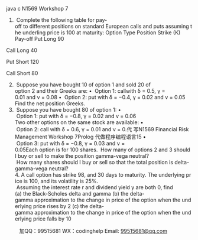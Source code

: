 java c
N1569 Workshop 7
1.  Complete the following table for pay-off to different positions on standard European calls and puts assuming the underling price is 100 at maturity:
Option Type
Position
Strike (K)
Pay-off
Put
Long
90

Call
Long
40

Put
Short
120

Call
Short
80

2.  Suppose you have bought 10 of option 1 and sold 20 of option 2 and their Greeks are:
•  Option 1: callwith δ = 0.5, γ = 0.01 and ν = 0.08
•  Option 2: put with δ = −0.4, γ = 0.02 and ν = 0.05
Find the net position Greeks.
3.  Suppose you have bought 80 of option 1:
•  Option 1: put with δ = −0.8, γ = 0.02 and ν = 0.06
Two other options on the same stock are available:
•  Option 2: call with δ = 0.6, γ = 0.01 and ν = 0.代 写N1569 Financial Risk Management Workshop 7Prolog
代做程序编程语言15
•  Option 3: put with δ = −0.8, γ = 0.03 and ν = 0.05Each option is for 100 shares.  How many of options 2 and 3 should I buy or sell to make the position gamma-vega neutral?  How many shares should I buy or sell so that the total position is delta-gamma-vega neutral?
4. A call option has strike 98, and 30 days to maturity. The underlying price is 100, and its volatility is 25%.  Assuming the interest rate r and dividend yield y are both 0, find
(a) the Black-Scholes delta and gamma
(b) the delta-gamma approximation to the change in price of the option when the underlying price rises by 2
(c) the delta-gamma approximation to the change in price of the option when the underlying price falls by 10





         
加QQ：99515681  WX：codinghelp  Email: 99515681@qq.com
